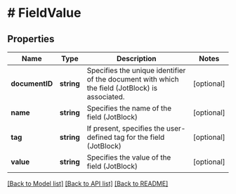 # # FieldValue

## Properties

Name | Type | Description | Notes
------------ | ------------- | ------------- | -------------
**documentID** | **string** | Specifies the unique identifier of the document with which the field (JotBlock) is associated. | [optional] 
**name** | **string** | Specifies the name of the field (JotBlock) | [optional] 
**tag** | **string** | If present, specifies the user-defined tag for the field (JotBlock) | [optional] 
**value** | **string** | Specifies the value of the field (JotBlock) | [optional] 

[[Back to Model list]](../../README.md#documentation-for-models) [[Back to API list]](../../README.md#documentation-for-api-endpoints) [[Back to README]](../../README.md)


